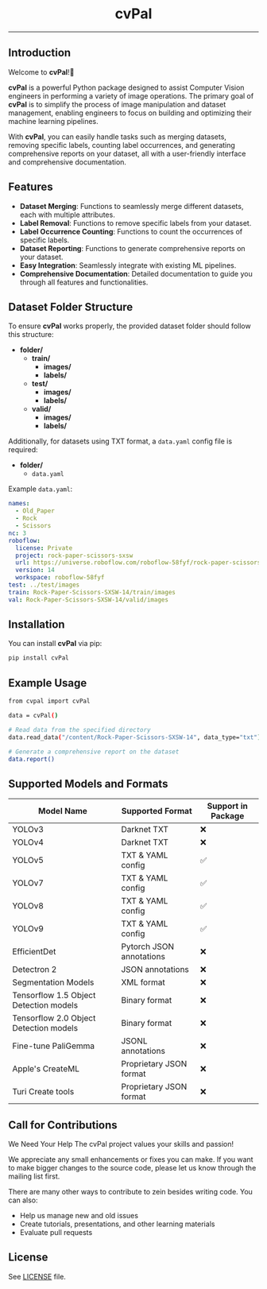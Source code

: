 <h1 align="center"><b>cvPal</b></h1>

---

## Introduction

Welcome to **cvPal**!👋

**cvPal** is a powerful Python package designed to assist Computer Vision engineers in performing a variety of image operations. The primary goal of **cvPal** is to simplify the process of image manipulation and dataset management, enabling engineers to focus on building and optimizing their machine learning pipelines.

With **cvPal**, you can easily handle tasks such as merging datasets, removing specific labels, counting label occurrences, and generating comprehensive reports on your dataset, all with a user-friendly interface and comprehensive documentation.

## Features

- **Dataset Merging**: Functions to seamlessly merge different datasets, each with multiple attributes.
- **Label Removal**: Functions to remove specific labels from your dataset.
- **Label Occurrence Counting**: Functions to count the occurrences of specific labels.
- **Dataset Reporting**: Functions to generate comprehensive reports on your dataset.
- **Easy Integration**: Seamlessly integrate with existing ML pipelines.
- **Comprehensive Documentation**: Detailed documentation to guide you through all features and functionalities.


## Dataset Folder Structure

To ensure **cvPal** works properly, the provided dataset folder should follow this structure:

- **folder/**
  - **train/**
    - **images/**
    - **labels/**
  - **test/**
    - **images/**
    - **labels/**
  - **valid/**
    - **images/**
    - **labels/**

Additionally, for datasets using TXT format, a `data.yaml` config file is required:

- **folder/**
  - `data.yaml`

Example `data.yaml`:

```yaml
names:
  - Old_Paper
  - Rock
  - Scissors
nc: 3
roboflow:
  license: Private
  project: rock-paper-scissors-sxsw
  url: https://universe.roboflow.com/roboflow-58fyf/rock-paper-scissors-sxsw/dataset/14
  version: 14
  workspace: roboflow-58fyf
test: ../test/images
train: Rock-Paper-Scissors-SXSW-14/train/images
val: Rock-Paper-Scissors-SXSW-14/valid/images
```

## Installation

You can install **cvPal** via pip:

```bash
pip install cvPal

```
## Example Usage

```bash
from cvpal import cvPal

data = cvPal()

# Read data from the specified directory
data.read_data("/content/Rock-Paper-Scissors-SXSW-14", data_type="txt")

# Generate a comprehensive report on the dataset
data.report()
```

## Supported Models and Formats

| Model Name                             | Supported Format         | Support in Package       |
|----------------------------------------|--------------------------|--------------------------|
| YOLOv3                                 | Darknet TXT              | ❌                       |
| YOLOv4                                 | Darknet TXT              | ❌                       |
| YOLOv5                                 | TXT & YAML config        | ✅                       |
| YOLOv7                                 | TXT & YAML config        | ✅                       |
| YOLOv8                                 | TXT & YAML config        | ✅                       |
| YOLOv9                                 | TXT & YAML config        | ✅                       |
| EfficientDet                           | Pytorch JSON annotations | ❌                       |
| Detectron 2                            | JSON annotations         | ❌                       |
| Segmentation Models                    | XML format               | ❌                       |
| Tensorflow 1.5 Object Detection models | Binary format            | ❌                       |
| Tensorflow 2.0 Object Detection models | Binary format            | ❌                       |
| Fine-tune PaliGemma                    | JSONL annotations        | ❌                       |
| Apple's CreateML                       | Proprietary JSON format  | ❌                       |
| Turi Create tools                      | Proprietary JSON format  | ❌                       |


## Call for Contributions
<p>We Need Your Help The cvPal project values your skills and passion!</p>
<p>We appreciate any small enhancements or fixes you can make. If you want to make bigger changes to the source code, please let us know through the mailing list first.</p>

There are many other ways to contribute to zein besides writing code. You can also:
- Help us manage new and old issues
- Create tutorials, presentations, and other learning materials
- Evaluate pull requests

## License
See [LICENSE](LICENSE) file.

 
 